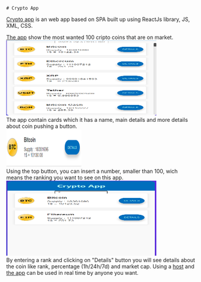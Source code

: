 	# Crypto App

<a href="CryptoApp.epizy.com">Crypto app</a> is an web app based on SPA built up using ReactJs library, JS, XML, CSS.

<a href="CryptoApp.epizy.com">The app</a> show the most wanted 100 cripto coins that are on market. 
<br>
<img src="https://github.com/AndreiCinc/cryptoApp/blob/master/public/img/rank.png" width="400" height="200" > 
<br>
	The app contain cards which it has a name, main details and more details about coin pushing a button.
<br>
<img src="https://github.com/AndreiCinc/cryptoApp/blob/master/public/img/card.png" width="200" height="100" > 
<br>
	Using the top button, you can insert a number, smaller than 100, wich means the ranking you want to see on this app.
<br>
<img src="https://github.com/AndreiCinc/cryptoApp/blob/master/public/img/topButton.png" width="400" height="200" > 
<br>
	By entering a rank and clicking on "Details" button you will see details about the coin like rank, percentage (1h/24h/7d) and market cap.
Using a <a href="https://infinityfree.net/">host</a> and <a href="CryptoApp.epizy.com">the app</a> can be used in real time by anyone you want.




